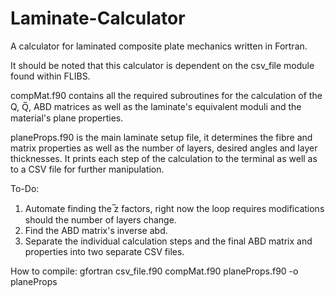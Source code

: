 # Laminate-Calculator
A calculator for laminated composite plate mechanics written in Fortran.

It should be noted that this calculator is dependent on the csv_file module found within FLIBS.

compMat.f90 contains all the required subroutines for the calculation of the Q, Q̅, ABD matrices as well as the laminate's equivalent moduli and the material's plane properties.

planeProps.f90 is the main laminate setup file, it determines the fibre and matrix properties as well as the number of layers, desired angles and layer thicknesses. It prints each step of the calculation to the terminal as well as to a CSV file for further manipulation.

To-Do:

1. Automate finding the ̅z factors, right now the loop requires modifications should the number of layers change.
2. Find the ABD matrix's inverse abd.
3. Separate the individual calculation steps and the final ABD matrix and properties into two separate CSV files.

How to compile:
gfortran csv_file.f90 compMat.f90 planeProps.f90 -o planeProps
